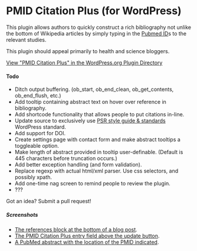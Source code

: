 # PMID Citation Plus (for WordPress)
This plugin allows authors to quickly construct a rich bibliography not unlike the bottom of Wikipedia articles by simply typing in the [Pubmed ID](https://github.com/mdpatrick/PMID-Citation-Plus/blob/master/screenshot-3.png)s to the relevant studies.

This plugin should appeal primarily to health and science bloggers.

[View "PMID Citation Plus" in the WordPress.org Plugin Directory](http://wordpress.org/plugins/facebook-simple-like/)

#### Todo
* Ditch output buffering. (ob_start, ob_end_clean, ob_get_contents, ob_end_flush, etc.)
* Add tooltip containing abstract text on hover over reference in bibliography.
* Add shortcode functionality that allows people to put citations in-line.
* Update source to exclusively use [PSR style guide & standards](http://www.php-fig.org/) WordPress standard.
* Add support for DOI.
* Create settings page with contact form and make abstract tooltips a toggleable option.
* Make length of abstract provided in tooltip user-definable. (Default is 445 characters before truncation occurs.)
* Add better exception handling (and form validation).
* Replace regexp with actual html/xml parser. Use css selectors, and possibly xpath.
* Add one-time nag screen to remind people to review the plugin.
* ???

Got an idea? Submit a pull request!

##### Screenshots
* [The references block at the bottom of a blog post](https://github.com/mdpatrick/PMID-Citation-Plus/blob/master/screenshot-1.png).
* [The PMID Citation Plus entry field above the update button](https://github.com/mdpatrick/PMID-Citation-Plus/blob/master/screenshot-2.png).
* [A PubMed abstract with the location of the PMID indicated](https://github.com/mdpatrick/PMID-Citation-Plus/blob/master/screenshot-3.png).

